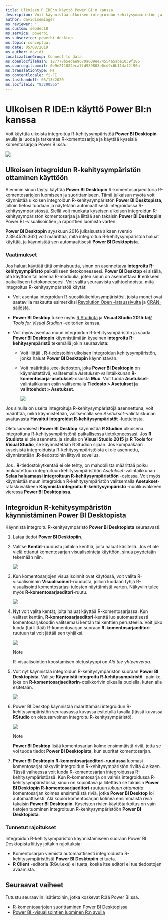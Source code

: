 ```yaml
---
title: Ulkoisen R IDE:n käyttö Power BI:n kanssa
description: Voit käynnistää ulkoisen integroidun kehitysympäristön ja käyttää sitä Power BI:n avulla
author: davidiseminger
ms.reviewer: ''
ms.custom: seodec18
ms.service: powerbi
ms.subservice: powerbi-desktop
ms.topic: conceptual
ms.date: 05/08/2019
ms.author: davidi
LocalizationGroup: Connect to data
ms.openlocfilehash: 127778b5edae9670a009ee74554a5abe1039f186
ms.sourcegitcommit: 0e9e211082eca7fd939803e0cd9c6b114af2f90a
ms.translationtype: HT
ms.contentlocale: fi-FI
ms.lasthandoff: 05/13/2020
ms.locfileid: "83290565"
---
```

# <a name="use-an-external-r-ide-with-power-bi"></a>Ulkoisen R IDE:n käyttö Power BI:n kanssa
Voit käyttää ulkoista integroitua R-kehitysympäristöä **Power BI Desktopin** avulla ja luoda ja tarkentaa R-komentosarjoja ja käyttää kyseisiä komentosarjoja Power BI:ssä.

![](media/desktop-r-ide/r-ide_1a.png)

## <a name="enable-an-external-r-ide"></a>Ulkoisen integroidun R-kehitysympäristön ottaminen käyttöön
Aiemmin sinun täytyi käyttää **Power BI Desktopin** R-komentosarjaeditoria R-komentosarjojen luomiseen ja suorittamiseen. Tämä julkaisun myötä voit käynnistää ulkoisen integroidun R-kehitysympäristön **Power BI Desktopista**, jolloin tietosi tuodaan ja näytetään automaattisesti integroidussa R-kehitysympäristössä. Siellä voit muokata kyseisen ulkoisen integroidun R-kehitysympäristön komentosarjaa ja liittää sen takaisin **Power BI Desktopiin** Power BI -visualisointien ja raporttien luomista varten.

**Power BI Desktopin** syyskuun 2016 julkaisusta alkaen (versio 2.39.4526.362) voit määrittää, mitä integroitua R-kehitysympäristöä haluat käyttää, ja käynnistää sen automaattisesti **Power BI Desktopista**.

### <a name="requirements"></a>Vaatimukset
Jos haluat käyttää tätä ominaisuutta, sinun on asennettava **integroitu R-kehitysympäristö** paikalliseen tietokoneeseesi. **Power BI Desktop** ei sisällä, ota käyttöön tai asenna R-moduulia, joten sinun on asennettava **R** erikseen paikalliseen tietokoneeseesi. Voit valita seuraavista vaihtoehdoista, mitä integroitua R-kehitysympäristöä käytät:

* Voit asentaa integroidun R-suosikkikehitysympäristösi, joista monet ovat saatavilla maksutta esimerkiksi [Revolution Open -lataussivulta](https://mran.revolutionanalytics.com/download/) ja [CRAN-säilöstä](https://cran.r-project.org/bin/windows/base/).
* **Power BI Desktop** tukee myös [R Studiota](https://www.rstudio.com/) ja **Visual Studio 2015:tä**[*R Tools for Visual Studion*](/visualstudio/rtvs) -editorien kanssa.
* Voit myös asentaa muun integroidun R-kehitysympäristön ja saada **Power BI Desktopin** käynnistämään kyseinen **integroitu R-kehitysympäristö** tekemällä jokin seuraavista:
  
  * Voit liittää **. R**-tiedostoihin ulkoisen integroidun kehitysympäristön, jonka haluat **Power BI Desktopin** käynnistävän.
  * Voit määrittää .exe-tiedoston, joka **Power BI Desktopin** on käynnistettävä, valitsemalla *Asetukset*-valintaikkunan **R-komentosarja-asetukset**-osiosta **Muu**. Voit tuoda **Asetukset**-valintaikkunan esiin valitsemalla **Tiedosto > Asetukset ja vaihtoehdot > Asetukset**.
    
    ![](media/desktop-r-ide/r-ide_1b.png)

Jos sinulla on useita integroituja R-kehitysympäristöjä asennettuna, voit määrittää, mikä käynnistetään, valitsemalla sen *Asetukset*-valintaikkunan avattavasta **Havaitut integroidut R-kehitysympäristöt** -luettelosta.

Oletusarvoisesti **Power BI Desktop** käynnistää **R Studion** ulkoisena integroituna R-kehitysympäristönä paikallisessa tietokoneessasi. Jos **R Studiota** ei ole asennettu ja sinulla on **Visual Studio 2015** ja **R Tools for Visual Studio**, se käynnistetään R Studion sijaan. Jos kumpaakaan kyseisistä integroiduista R-kehitysympäristöistä ei ole asennettu, käynnistetään **.R**-tiedostoihin liittyvä sovellus.

Jos **. R**-tiedostokytkentää ei ole tehty, on mahdollista määrittää polku mukautettuun integroituun kehitysympäristöön *Asetukset*-valintaikkunan **Selaa haluamaasi integroituun R-kehitysympäristöön** -osiossa. Voit myös käynnistää muun integroidun R-kehitysympäristön valitsemalla **Asetukset**-rataskuvakkeen **Käynnistä integroitu R-kehitysympäristö** -nuolikuvakkeen vieressä **Power BI Desktopissa**.

## <a name="launch-an-r-ide-from-power-bi-desktop"></a>Integroidun R-kehitysympäristön käynnistäminen Power BI Desktopista
Käynnistä integroitu R-kehitysympäristö **Power BI Desktopista** seuraavasti:

1. Lataa tiedot **Power BI Desktopiin**.
2. Valitse **Kentät**-ruudusta joitakin kenttiä, joita haluat käsitellä. Jos et ole vielä ottanut komentosarjan visualisointeja käyttöön, sinua pyydetään tekemään niin.
   
   ![](media/desktop-r-ide/r-ide_3.png)
3. Kun komentosarjojen visualisoinnit ovat käytössä, voit valita R-visualisoinnin **Visualisoinnit**-ruudusta, jolloin luodaan tyhjä R-visualisointi komentosarjasi tulosten näyttämistä varten. Näkyviin tulee myös **R-komentosarjaeditori**-ruutu.
   
   ![](media/desktop-r-ide/r-ide_4.png)
4. Nyt voit valita kentät, joita haluat käyttää R-komentosarjassa. Kun valitset kentän, **R-komentosarjaeditori**-kenttä luo automaattisesti komentosarjakoodin valitsemasi kentän tai kenttien perusteella. Voit joko luoda (tai liittää) R-komentosarjan suoraan **R-komentosarjaeditori**-ruutuun tai voit jättää sen tyhjäksi.
   
   ![](media/desktop-r-ide/r-ide_5.png)
   
   > [!NOTE]
   > R-visualisointien koostamisen oletustyyppi on *Älä tee yhteenvetoa*.
   > 
   > 
5. Voit nyt käynnistää integroidun R-kehitysympäristön suoraan **Power BI Desktopista**. Valitse **Käynnistä integroitu R-kehitysympäristö** -painike, joka on **R-komentosarjaeditorin**-otsikkorivin oikealla puolella, kuten alla esitetään.
   
   ![](media/desktop-r-ide/r-ide_6.png)
6. Power BI Desktop käynnistää määrittämäsi integroidun R-kehitysympäristön seuraavassa kuvassa esitetyllä tavalla (tässä kuvassa **RStudio** on oletusarvoinen integroitu R-kehitysympäristö).
   
   ![](media/desktop-r-ide/r-ide_7.png)
   
   > [!NOTE]
   > **Power BI Desktop** lisää komentosarjan kolme ensimmäistä riviä, jotta se voi tuoda tiedot **Power BI Desktopista**, kun suoritat komentosarjan.
   > 
   > 
7. **Power BI Desktopin** **R-komentosarjaeditori-ruudussa** luomasi komentosarjat näkyvät integroidun R-kehitysympäristön riviltä 4 alkaen. Tässä vaiheessa voit luoda R-komentosarjan integroidussa R-kehitysympäristössä. Kun R-komentosarja on valmis integroidussa R-kehitysympäristössä, sinun on kopioitava ja liitettävä se takaisin **Power BI Desktopin** **R-komentosarjaeditori**-ruutuun *lukuun ottamatta* komentosarjan kolmea ensimmäistä riviä, jotka **Power BI Desktop** loi automaattisesti. Älä kopioi komentosarjan kolmea ensimmäistä riviä takaisin **Power BI Desktopiin**. Kyseisten rivien käyttötarkoitus on vain tietojen tuominen integroituun R-kehitysympäristöön **Power BI Desktopista**.

### <a name="known-limitations"></a>Tunnetut rajoitukset
Integroidun R-kehitysympäristön käynnistämiseen suoraan Power BI Desktopista liittyy joitakin rajoituksia:

* Komentosarjan viemistä automaattisesti integroidusta R-kehitysympäristöstä **Power BI Desktopiin** ei tueta.
* **R Client** -editoria (RGui.exe) ei tueta, koska itse editori ei tue tiedostojen avaamista.

## <a name="next-steps"></a>Seuraavat vaiheet
Tutustu seuraaviin lisätietoihin, jotka koskevat R:ää Power BI:ssä.

* [R-komentosarjojen suorittaminen Power BI Desktopissa](desktop-r-scripts.md)
* [Power BI -visualisointien luominen R:n avulla](../create-reports/desktop-r-visuals.md)
